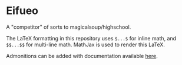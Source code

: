 # Eifueo

A "competitor" of sorts to magicalsoup/highschool.

The LaTeX formatting in this repository uses `$...$` for inline math, and `$$...$$` for multi-line math. MathJax is used to render this LaTeX.

Admonitions can be added with documentation available [here](https://squidfunk.github.io/mkdocs-material/reference/admonitions/#usage).
